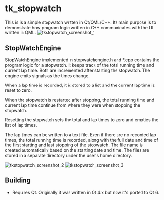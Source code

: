 # tk_stopwatch

This is is a simple stopwatch written in Qt/QML/C++. Its main purpose is to demonstrate how program logic written in C++ communicates with the UI written in QML. 
![tkstopwatch_screenshot_1](https://user-images.githubusercontent.com/118811859/219977107-95066452-b71b-461b-b2f6-c186e020b532.png)

## StopWatchEngine

StopWatchEngine implemented in stopwatchengine.h and *.cpp contains the program logic for a stopwatch. It
keeps track of the total running time and current lap time. Both are
incremented after starting the stopwatch. The engine emits signals as the
times change.

When a lap time is recorded, it is stored to a list and the current lap time
is reset to zero.

When the stopwatch is restarted after stopping, the total running time and
current lap time continue from where they were when stopping the stopwatch.

Resetting the stopwatch sets the total and lap times to zero and empties
the list of lap times.

The lap times can be written to a text file. Even if there are no recorded
lap times, the total running time is recorded, along with the full date and
time of the first starting and last stopping of the stopwatch. The file name
is created automatically based on the starting date and time. The files
are stored in a separate directory under the user's home directory.

![tkstopwatch_screenshot_2](https://user-images.githubusercontent.com/118811859/219977443-edfc4b17-1100-4ad2-952f-7f2a959fa312.png)
![tkstopwatch_screenshot_3](https://user-images.githubusercontent.com/118811859/219977450-e8a7955b-0ad1-4e0a-8287-a062a236a420.png)

## Building
- Requires Qt. Originally it was written in Qt 4.x but now it's ported to Qt 6.
